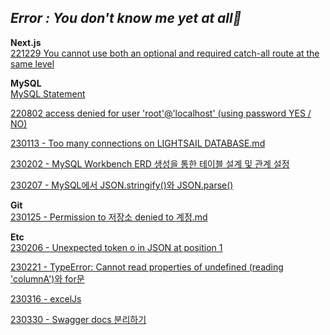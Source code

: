 ## _Error : You don't know me yet at all👻_

**Next.js**<br>
[221229 You cannot use both an optional and required catch-all route at the same level](https://github.com/waveinyu/dev-yu-Error/blob/main/221229%20-%20You%20cannot%20use%20both%20an%20optional%20and%20required%20catch-all%20route%20at%20the%20same%20level.md)<br>

**MySQL**<br>
[MySQL Statement](https://github.com/waveinyu/dev-yu-Error/blob/main/MySQL_Statement.md)<br>

[220802 access denied for user 'root'@'localhost' (using password YES / NO)](<https://github.com/waveinyu/dev-yu-Error/blob/main/220802%20-%20access%20denied%20for%20user(using%20password%20YES%20or%20NO).md>)<br>

[230113 - Too many connections on LIGHTSAIL DATABASE.md](https://github.com/waveinyu/dev-yu-Error/blob/main/230113%20-%20Too%20many%20connections%20on%20LIGHTSAIL%20DATABASE.md)<br>

[230202 - MySQL Workbench ERD 생성을 통한 테이블 설계 및 관계 설정](https://github.com/waveinyu/dev-yu-Error/blob/main/230202%20-%20MySQL%20Workbench%20ERD%20%EC%83%9D%EC%84%B1%EC%9D%84%20%ED%86%B5%ED%95%9C%20%ED%85%8C%EC%9D%B4%EB%B8%94%20%EC%84%A4%EA%B3%84%20%EB%B0%8F%20%EA%B4%80%EA%B3%84%20%EC%84%A4%EC%A0%95.md)<br>

[230207 - MySQL에서 JSON.stringify()와 JSON.parse()](<https://github.com/waveinyu/dev-yu-Error/blob/main/230207%20-%20MySQL%EC%97%90%EC%84%9C%20JSON.stringify()%EC%99%80%20JSON.parse().md>)<br>

**Git**<br>
[230125 - Permission to 저장소 denied to 계정.md](https://github.com/waveinyu/dev-yu-Error/blob/main/230125%20-%20Permission%20to%20%EC%A0%80%EC%9E%A5%EC%86%8C%20denied%20to%20%EA%B3%84%EC%A0%95.md)<br>

**Etc**<br>
[230206 - Unexpected token o in JSON at position 1](https://github.com/waveinyu/dev-yu-Error/blob/main/230206%20-%20Unexpected%20token%20o%20in%20JSON%20at%20position%201.md)<br>

[230221 - TypeError: Cannot read properties of undefined (reading 'columnA')와 for문](<https://github.com/waveinyu/dev-yu-Error/blob/main/230221%20-%20Cannot%20read%20properties%20of%20undefined%20(reading%20'columnA')%EC%99%80%20for%EB%AC%B8.md>)<br>

[230316 - excelJs](https://github.com/waveinyu/dev-yu-Error/blob/main/excelJs.md)<br>

[230330 - Swagger docs 분리하기](https://github.com/waveinyu/dev-yu-Error/blob/main/Swagger%20docs%20%EB%B6%84%EB%A6%AC%ED%95%98%EA%B8%B0.md)<br>
